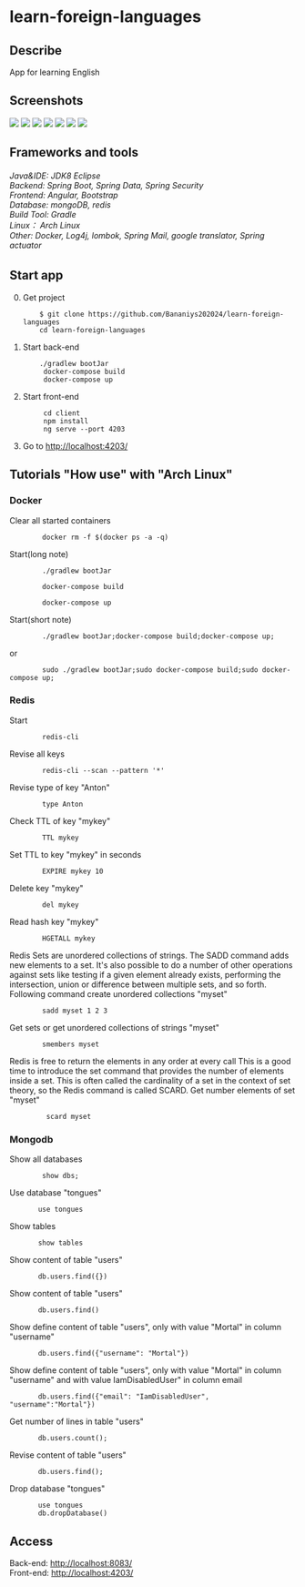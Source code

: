 # learn-foreign-languages

<h2>Describe</h2>
 App for learning English
 
<h2>Screenshots</h2>            

<kbd><img src="github/images/7.jpg"></kbd>
<kbd><img src="github/images/6.jpg"></kbd>
<kbd><img src="github/images/5.jpg"></kbd>
<kbd><img src="github/images/4.jpg"></kbd>
<kbd><img src="github/images/3.jpg"></kbd>
<kbd><img src="github/images/2.jpg"></kbd>
<kbd><img src="github/images/1.jpg"></kbd>

<h2>Frameworks and tools</h2>

<h6>
    Java&IDE: JDK8 Eclipse<br>
    Backend: Spring Boot, Spring Data, Spring Security<br>
    Frontend: Angular, Bootstrap<br>
    Database: mongoDB, redis <br>
    Build Tool: Gradle<br>
    Linux： Arch Linux<br>
    Other: Docker, Log4j, lombok, Spring Mail, google translator, Spring actuator<br>
</h6>

<h2>Start app</h2>


0. Get project

           $ git clone https://github.com/Bananiys202024/learn-foreign-languages
           cd learn-foreign-languages
 
1. Start back-end

           ./gradlew bootJar           
            docker-compose build
            docker-compose up
            
2. Start front-end 

            cd client
            npm install
            ng serve --port 4203
            
3. Go to <a href="http://localhost:4203/">http://localhost:4203/</a>


<h2>Tutorials "How use" with "Arch Linux"</h2>

<h3>Docker</h3>

Clear all started containers

            docker rm -f $(docker ps -a -q) 	


Start(long note)

            ./gradlew bootJar

            docker-compose build

            docker-compose up
            
Start(short note)
    
            ./gradlew bootJar;docker-compose build;docker-compose up;

or

            sudo ./gradlew bootJar;sudo docker-compose build;sudo docker-compose up;


<h3>Redis</h3>

Start

            redis-cli
 
Revise all keys

            redis-cli --scan --pattern '*'
            
Revise type of key "Anton"

            type Anton
            
Check TTL of key "mykey"

            TTL mykey  

Set TTL to key "mykey" in seconds

            EXPIRE mykey 10

Delete key "mykey"
          
            del mykey
            
Read hash key "mykey"
 
            HGETALL mykey

Redis Sets are unordered collections of strings. The SADD command adds new elements to a set. It's also possible to do a number of other operations against sets like testing if a given element already exists, performing the intersection, union or difference between multiple sets, and so forth. Following command create unordered collections "myset"

            sadd myset 1 2 3

Get sets or get unordered collections of strings "myset"

            smembers myset
            
Redis is free to return the elements in any order at every call
This is a good time to introduce the set command that provides the number of elements inside a set. This is often called the cardinality of a set in the context of set theory, so the Redis command is called SCARD.
Get number elements of set "myset"

             scard myset


<h3>Mongodb</h3>

Show all databases

            show dbs; 	


Use database "tongues"

           use tongues
           
Show tables

           show tables
 
Show content of table "users"
   
           db.users.find({})
           
Show content of table "users"
   
           db.users.find()
           
Show define content of table "users", only with value "Mortal" in column "username"
             
           db.users.find({"username": "Mortal"})

Show define content of table "users", only with value "Mortal" in column "username" 
and with value IamDisabledUser" in column email

           db.users.find({"email": "IamDisabledUser", "username":"Mortal"})

Get number of lines in table "users"

           db.users.count();
  
Revise content of table "users"

           db.users.find();
           
Drop database "tongues"

           use tongues       
           db.dropDatabase()
           
           
 
<h2>Access</h2>

Back-end:  <a href="http://localhost:8083/">http://localhost:8083/</a> </br>
Front-end: <a href="http://localhost:8083/">http://localhost:4203/</a>
 
